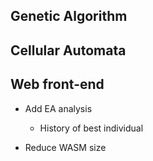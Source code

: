 Genetic Algorithm
-----------------


Cellular Automata
-----------------

Web front-end
-------------

- Add EA analysis
    - History of best individual

- Reduce WASM size